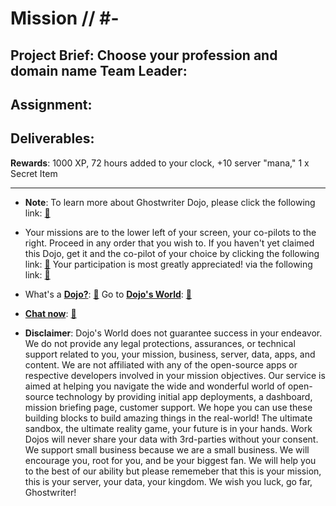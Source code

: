 # Mission // #-

**Project Brief**: 
Choose your profession and domain name
**Team Leader**: 
-
**Assignment**:
-
**Deliverables**:
-
**Rewards**:
1000 XP, 72 hours added to your clock, +10 server "mana," 1 x Secret Item

---

* **Note**: To learn more about Ghostwriter Dojo, please click the following link: [:closed_book:](https://workdojos.com/ghostwriters)

* Your missions are to the lower left of your screen, your co-pilots to the right. Proceed in any order that you wish to. If you haven't yet claimed this Dojo, get it and the co-pilot of your choice by clicking the following link: [:green_book:](https://blog.workdojos.com/ghostwriters)  Your participation is most greatly appreciated!  via the following link: [:green_book:](https://blog.workmates.live/deal-on-a-dojo) 

* What's a [**Dojo?**](https://workdojos.com): [:blue_book:](https://workdojos.com)  Go to [**Dojo's World**](https://dojos.world): [:blue_book:](https://dojos.world)

* [**Chat now**](https://chat.workmates.live/channel/Ghostwriters): [:ledger:](https://chat.workmates.live/channel/Ghostwriters)

* **Disclaimer**: Dojo's World does not guarantee success in your endeavor.  We do not provide any legal protections, assurances, or technical support related to you, your mission, business, server, data, apps, and content.  We are not affiliated with any of the open-source apps or respective developers involved in your mission objectives.  Our service is aimed at helping you navigate the wide and wonderful world of open-source technology by providing initial app deployments, a dashboard, mission briefing page, customer support.  We hope you can use these building blocks to build amazing things in the real-world!  The ultimate sandbox, the ultimate reality game, your future is in your hands.  Work Dojos will never share your data with 3rd-parties without your consent.  We support small business because we are a small business.  We will encourage you, root for you, and be your biggest fan.  We will help you to the best of our ability but please rememeber that this is your mission, this is your server, your data, your kingdom.  We wish you luck, go far, Ghostwriter! 

